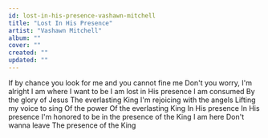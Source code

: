 ```yaml
---
id: lost-in-his-presence-vashawn-mitchell
title: "Lost In His Presence"
artist: "Vashawn Mitchell"
album: ""
cover: ""
created: ""
updated: ""
---
```


If by chance you look for me and you cannot fine me
Don't you worry, I'm alright
I am where I want to be
I am lost in His presence
I am consumed
By the glory of Jesus
The everlasting King
I'm rejoicing with the angels
Lifting my voice to sing
Of the power
Of the everlasting King
In His presence
In His presence
I'm honored to be in the presence of the King
I am here
Don't wanna leave
The presence of the King